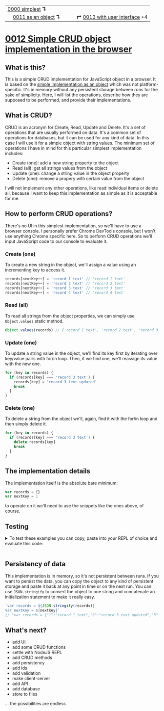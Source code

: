 <table>
  <tr>
    <td><a href="../0000-simplest-for-me/README.md">0000 simplest</a> <b>↴</b></td>
    <td>&nbsp; &nbsp; &nbsp;</td>
    <td></td>
  </tr>
  <tr>
    <td>&nbsp; &nbsp; <a href="../0011-simplest-object/README.md">0011 as an object</a> <b>↴</b></td>
    <td>&nbsp; &nbsp; &nbsp;</td>
    <td><b>↱</b> <a href="../0013-object-with-ui/README.md">0013 with user interface</a> +4</td>
  </tr>
</table>

# [0012 Simple CRUD object implementation in the browser](https://github.com/UniBreakfast/crud-of-increasing-complexity/blob/master/0012-object-in-browser/README.md)

## What is this?

This is a simple CRUD implementation for JavaScript object in a browser. It is based on the [simple implementation as an object](../0011-simplest-object/README.md) which was not platform-specific. It's in memory without any persistent storage between runs for the sake of simplicity. Here, I will list the operations, describe how they are supposed to be performed, and provide their implementations.

## What is CRUD?

CRUD is an acronym for Create, Read, Update and Delete. It's a set of operations that are usually performed on data. It's a common set of operations for databases, but it can be used for any kind of data. In this case I will use it for a simple object with string values. The minimum set of operations I have in mind for this particular simplest implementation includes:

- Create (one): add a new string property to the object
- Read (all): get all strings values from the object 
- Update (one): change a string value in the object property
- Delete (one): remove a propery with certain value from the object

I will not implement any other operations, like read individual items or delete all, because I want to keep this implementation as simple as it is acceptable for me.

## How to perform CRUD operations?

There's no UI in this simplest implementation, so we'll have to use a browser console. I personally prefer Chrome DevTools console, but I won't use anything Chrome specific here. So to perform CRUD operations we'll input JavaScript code to our console to evaluate it.

### Create (one)

To create a new string in the object, we'll assign a value using an incrementing key to access it.

```js
records[nextKey++] = 'record 1 text' // 'record 1 text'
records[nextKey++] = 'record 2 text' // 'record 2 text'
records[nextKey++] = 'record 3 text' // 'record 3 text'
records[nextKey++] = 'record 4 text' // 'record 4 text'
```

### Read (all)

To read all strings from the object properties, we can simply use `Object.values` static method.

```js
Object.values(records) // ['record 1 text', 'record 2 text', 'record 3 text', 'record 4 text']
```

### Update (one)

To update a string value in the object, we'll find its key first by iterating over key/value pairs with for/in loop. Then, if we find one, we'll reassign its value with the new one.

```js
for (key in records) {
  if (records[key] === 'record 3 text') {
    records[key] = 'record 3 text updated'
    break
  }
}
```

### Delete (one)

To delete a string from the object we'll, again, find it with the for/in loop and then simply delete it.

```js
for (key in records) {
  if (records[key] === 'record 3 text') {
    delete records[key]
    break
  }
}
```

## The implementation details

The implementation itself is the absolute bare minimum:

```js
var records = {}
var nextKey = 1
```

to operate on it we'll need to use the snippets like the ones above, of course.

## Testing

<details>
  <summary>To test these examples you can copy, paste into your REPL of choice and evaluate this code:</summary><br>

```js
console.log('// Implementation initialization')
console.log('records = {}')
records = {}
console.log('nextKey = 1')
nextKey = 1

console.log('// Create (one) examples')
console.log("records[nextKey++] = 'record 1 text'")
console.log(records[nextKey++] = 'record 1 text')
// 'record 1 text'
console.log("records[nextKey++] = 'record 2 text'")
console.log(records[nextKey++] = 'record 2 text')
// 'record 2 text'
console.log("records[nextKey++] = 'record 3 text'")
console.log(records[nextKey++] = 'record 3 text')
// 'record 3 text'
console.log("records[nextKey++] = 'record 4 text'")
console.log(records[nextKey++] = 'record 4 text')
// 'record 4 text'

console.log('// Read (all) example')
console.log('Object.values(records)')
console.log(Object.values(records))
// (4) ['record 1 text', 'record 2 text', 'record 3 text', 'record 4 text']

console.log('// Update (one) examples')
console.log("for (key in records) { if (records[key] === 'record 3 text') { records[key] = 'record 3 text updated'; break } }")
for (key in records) { if (records[key] === 'record 3 text') { records[key] = 'record 3 text updated'; break } }
console.log('Object.values(records)')
console.log(Object.values(records))
// (4) ['record 1 text', 'record 2 text', 'record 3 text updated', 'record 4 text']

console.log('// Delete (one) examples')
console.log("for (key in records) { if (records[key] === 'record 2 text') { delete records[key]; break } }")
for (key in records) { if (records[key] === 'record 2 text') { delete records[key]; break } }
console.log('Object.values(records)')
console.log(Object.values(records))
// (3) ['record 1 text', 'record 3 text updated', 'record 4 text']
```

And then you can compare the actual output with the expected output in the comments.
</details><br>

## Persistency of data

This implementation is in memory, so it's not persistent between runs. If you want to persist the data, you can copy the object to any kind of persistent storage and paste it back at any point in time or on the next run. You can use `JSON.stringify` to convert the object to one string and concatenate an initialization statement to make it really easy.

```js
`var records = ${JSON.stringify(records)}
var nextKey = ${nextKey}`
// "var records = {"1":"record 1 text","2":"record 3 text updated","3":"record 4 text"}\nvar nextKey = 5"
```

## What's next?

- [add UI](../0013-object-with-ui/README.md)
- add some CRUD functions
- settle with NodeJS REPL
- add CRUD methods
- add persistency
- add ids
- add validation
- make client-server
- add API
- add database
- store to files
  
... the possibilities are endless
